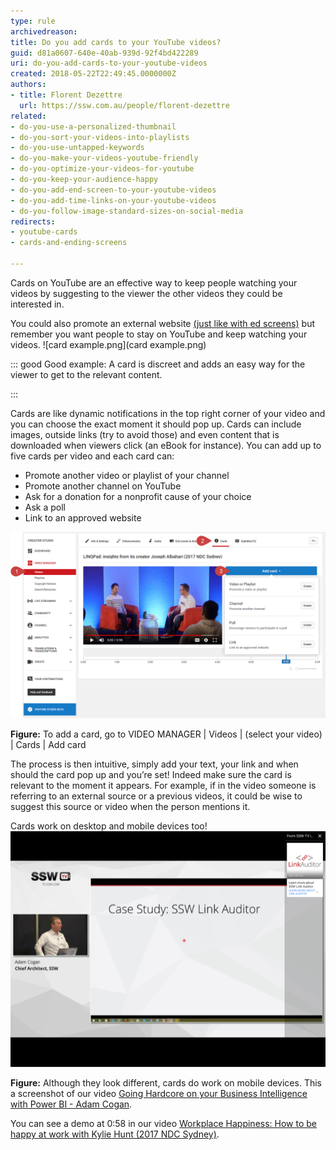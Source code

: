 ```yaml
---
type: rule
archivedreason: 
title: Do you add cards to your YouTube videos?
guid: d81a0607-640e-40ab-939d-92f4bd422289
uri: do-you-add-cards-to-your-youtube-videos
created: 2018-05-22T22:49:45.0000000Z
authors:
- title: Florent Dezettre
  url: https://ssw.com.au/people/florent-dezettre
related:
- do-you-use-a-personalized-thumbnail
- do-you-sort-your-videos-into-playlists
- do-you-use-untapped-keywords
- do-you-make-your-videos-youtube-friendly
- do-you-optimize-your-videos-for-youtube
- do-you-keep-your-audience-happy
- do-you-add-end-screen-to-your-youtube-videos
- do-you-add-time-links-on-your-youtube-videos
- do-you-follow-image-standard-sizes-on-social-media
redirects:
- youtube-cards
- cards-and-ending-screens

---
```


Cards on YouTube are an effective way to keep people watching your videos by suggesting to the viewer the other videos they could be interested in.

<!--endintro-->

You could also promote an external website [(just like with ed screens)](/do-you-add-end-screen-to-your-youtube-videos) but remember you want people to stay on YouTube and keep watching your videos.
![card example.png](card example.png)



::: good
Good example: A card is discreet and adds an easy way for the viewer to get to the relevant content.

:::




Cards are like dynamic notifications in the top right corner of your video and you can choose the exact moment it should pop up. Cards can include images, outside links (try to avoid those) and even content that is downloaded when viewers click (an eBook for instance). You can add up to five cards per video and each card can:

* Promote another video or playlist of your channel
* Promote another channel on YouTube
* Ask for a donation for a nonprofit cause of your choice
* Ask a poll
* Link to an approved website

![](card.png)

**Figure:** To add a card, go to VIDEO MANAGER | Videos | (select your video) | Cards | Add card

The process is then intuitive, simply add your text, your link and when should the card pop up and you’re set! Indeed make sure the card is relevant to the moment it appears. For example, if in the video someone is referring to an external source or a previous videos, it could be wise to suggest this source or video when the person mentions it.

Cards work on desktop and mobile devices too!
![youtube-card-mobile-device.png](youtube-card-mobile-device.png)

**Figure:** Although they look different, cards do work on mobile devices. This a screenshot of our video [Going Hardcore on your Business Intelligence with Power BI - Adam Cogan](https://www.youtube.com/watch?v=0gSgpzmbrBM).

You can see a demo at 0:58 in our video [Workplace Happiness: How to be happy at work with Kylie Hunt (2017 NDC Sydney)](https://www.youtube.com/watch?v=gEps81rL1-Y).
